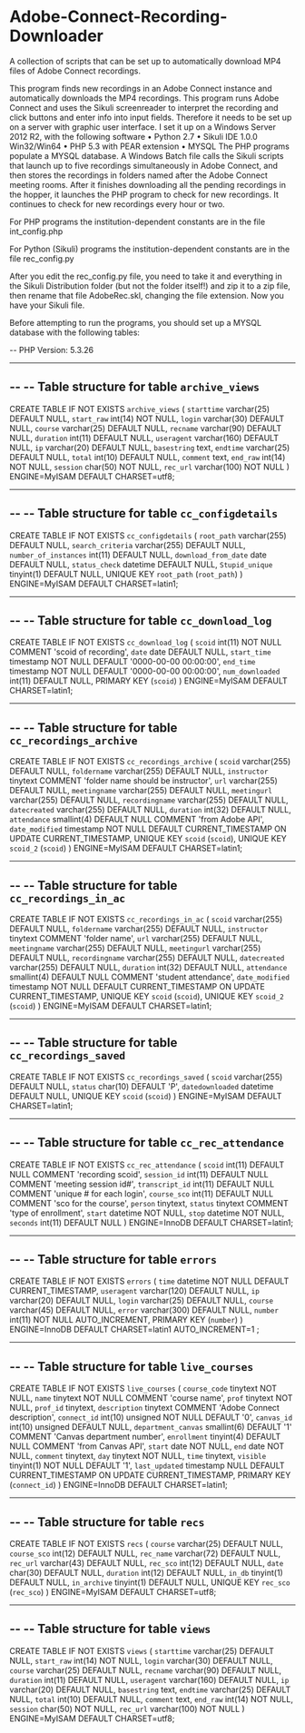 # Adobe-Connect-Recording-Downloader
A collection of scripts that can be set up to automatically download MP4 files of Adobe Connect recordings.

This program finds new recordings in an Adobe Connect instance and automatically downloads the MP4 recordings. This program runs Adobe Connect and uses the Sikuli screenreader to interpret the recording and click buttons and enter info into input fields. Therefore it needs to be set up on a server with graphic user interface. I set it up on a Windows Server 2012 R2, with the following software
•	Python 2.7
•	Sikuli IDE 1.0.0 Win32/Win64
•	PHP 5.3 with PEAR extension
•	MYSQL
The PHP programs populate a MYSQL database. A Windows Batch file calls the Sikuli scripts that launch up to five recordings simultaneously in Adobe Connect, and then stores the recordings in folders named after the Adobe Connect meeting rooms. After it finishes downloading all the pending recordings in the hopper, it launches the PHP program to check for new recordings. It continues to check for new recordings every hour or two.

For PHP programs the institution-dependent constants are in the file int_config.php

For Python (Sikuli) programs the institution-dependent constants are in the file rec_config.py

After you edit the rec_config.py file, you need to take it and everything in the Sikuli Distribution folder (but not the folder itself!) and zip it to a zip file, then rename that file AdobeRec.skl, changing the file extension. Now you have your Sikuli file.

Before attempting to run the programs, you should set up a MYSQL database with the following tables:

-- PHP Version: 5.3.26
-- --------------------------------------------------------
--
-- Table structure for table `archive_views`
--

CREATE TABLE IF NOT EXISTS `archive_views` (
  `starttime` varchar(25) DEFAULT NULL,
  `start_raw` int(14) NOT NULL,
  `login` varchar(30) DEFAULT NULL,
  `course` varchar(25) DEFAULT NULL,
  `recname` varchar(90) DEFAULT NULL,
  `duration` int(11) DEFAULT NULL,
  `useragent` varchar(160) DEFAULT NULL,
  `ip` varchar(20) DEFAULT NULL,
  `basestring` text,
  `endtime` varchar(25) DEFAULT NULL,
  `total` int(10) DEFAULT NULL,
  `comment` text,
  `end_raw` int(14) NOT NULL,
  `session` char(50) NOT NULL,
  `rec_url` varchar(100) NOT NULL
) ENGINE=MyISAM DEFAULT CHARSET=utf8;

-- --------------------------------------------------------

--
-- Table structure for table `cc_configdetails`
--

CREATE TABLE IF NOT EXISTS `cc_configdetails` (
  `root_path` varchar(255) DEFAULT NULL,
  `search_criteria` varchar(255) DEFAULT NULL,
  `number_of_instances` int(11) DEFAULT NULL,
  `download_from_date` date DEFAULT NULL,
  `status_check` datetime DEFAULT NULL,
  `Stupid_unique` tinyint(1) DEFAULT NULL,
  UNIQUE KEY `root_path` (`root_path`)
) ENGINE=MyISAM DEFAULT CHARSET=latin1;

-- --------------------------------------------------------

--
-- Table structure for table `cc_download_log`
--

CREATE TABLE IF NOT EXISTS `cc_download_log` (
  `scoid` int(11) NOT NULL COMMENT 'scoid of recording',
  `date` date DEFAULT NULL,
  `start_time` timestamp NOT NULL DEFAULT '0000-00-00 00:00:00',
  `end_time` timestamp NOT NULL DEFAULT '0000-00-00 00:00:00',
  `num_downloaded` int(11) DEFAULT NULL,
  PRIMARY KEY (`scoid`)
) ENGINE=MyISAM DEFAULT CHARSET=latin1;

-- --------------------------------------------------------

--
-- Table structure for table `cc_recordings_archive`
--

CREATE TABLE IF NOT EXISTS `cc_recordings_archive` (
  `scoid` varchar(255) DEFAULT NULL,
  `foldername` varchar(255) DEFAULT NULL,
  `instructor` tinytext COMMENT 'folder name should be instructor',
  `url` varchar(255) DEFAULT NULL,
  `meetingname` varchar(255) DEFAULT NULL,
  `meetingurl` varchar(255) DEFAULT NULL,
  `recordingname` varchar(255) DEFAULT NULL,
  `datecreated` varchar(255) DEFAULT NULL,
  `duration` int(32) DEFAULT NULL,
  `attendance` smallint(4) DEFAULT NULL COMMENT 'from Adobe API',
  `date_modified` timestamp NOT NULL DEFAULT CURRENT_TIMESTAMP ON UPDATE CURRENT_TIMESTAMP,
  UNIQUE KEY `scoid` (`scoid`),
  UNIQUE KEY `scoid_2` (`scoid`)
) ENGINE=MyISAM DEFAULT CHARSET=latin1;

-- --------------------------------------------------------

--
-- Table structure for table `cc_recordings_in_ac`
--

CREATE TABLE IF NOT EXISTS `cc_recordings_in_ac` (
  `scoid` varchar(255) DEFAULT NULL,
  `foldername` varchar(255) DEFAULT NULL,
  `instructor` tinytext COMMENT 'folder name',
  `url` varchar(255) DEFAULT NULL,
  `meetingname` varchar(255) DEFAULT NULL,
  `meetingurl` varchar(255) DEFAULT NULL,
  `recordingname` varchar(255) DEFAULT NULL,
  `datecreated` varchar(255) DEFAULT NULL,
  `duration` int(32) DEFAULT NULL,
  `attendance` smallint(4) DEFAULT NULL COMMENT 'student attendance',
  `date_modified` timestamp NOT NULL DEFAULT CURRENT_TIMESTAMP ON UPDATE CURRENT_TIMESTAMP,
  UNIQUE KEY `scoid` (`scoid`),
  UNIQUE KEY `scoid_2` (`scoid`)
) ENGINE=MyISAM DEFAULT CHARSET=latin1;

-- --------------------------------------------------------

--
-- Table structure for table `cc_recordings_saved`
--

CREATE TABLE IF NOT EXISTS `cc_recordings_saved` (
  `scoid` varchar(255) DEFAULT NULL,
  `status` char(10) DEFAULT 'P',
  `datedownloaded` datetime DEFAULT NULL,
  UNIQUE KEY `scoid` (`scoid`)
) ENGINE=MyISAM DEFAULT CHARSET=latin1;

-- --------------------------------------------------------

--
-- Table structure for table `cc_rec_attendance`
--

CREATE TABLE IF NOT EXISTS `cc_rec_attendance` (
  `scoid` int(11) DEFAULT NULL COMMENT 'recording scoid',
  `session_id` int(11) DEFAULT NULL COMMENT 'meeting session id#',
  `transcript_id` int(11) DEFAULT NULL COMMENT 'unique # for each login',
  `course_sco` int(11) DEFAULT NULL COMMENT 'sco for the course',
  `person` tinytext,
  `status` tinytext COMMENT 'type of enrollment',
  `start` datetime NOT NULL,
  `stop` datetime NOT NULL,
  `seconds` int(11) DEFAULT NULL
) ENGINE=InnoDB DEFAULT CHARSET=latin1;

-- --------------------------------------------------------

--
-- Table structure for table `errors`
--

CREATE TABLE IF NOT EXISTS `errors` (
  `time` datetime NOT NULL DEFAULT CURRENT_TIMESTAMP,
  `useragent` varchar(120) DEFAULT NULL,
  `ip` varchar(20) DEFAULT NULL,
  `login` varchar(25) DEFAULT NULL,
  `course` varchar(45) DEFAULT NULL,
  `error` varchar(300) DEFAULT NULL,
  `number` int(11) NOT NULL AUTO_INCREMENT,
  PRIMARY KEY (`number`)
) ENGINE=InnoDB DEFAULT CHARSET=latin1 AUTO_INCREMENT=1 ;

-- --------------------------------------------------------

--
-- Table structure for table `live_courses`
--

CREATE TABLE IF NOT EXISTS `live_courses` (
  `course_code` tinytext NOT NULL,
  `name` tinytext NOT NULL COMMENT 'course name',
  `prof` tinytext NOT NULL,
  `prof_id` tinytext,
  `description` tinytext COMMENT 'Adobe Connect description',
  `connect_id` int(10) unsigned NOT NULL DEFAULT '0',
  `canvas_id` int(10) unsigned DEFAULT NULL,
  `department_canvas` smallint(6) DEFAULT '1' COMMENT 'Canvas department number',
  `enrollment` tinyint(4) DEFAULT NULL COMMENT 'from Canvas API',
  `start` date NOT NULL,
  `end` date NOT NULL,
  `comment` tinytext,
  `day` tinytext NOT NULL,
  `time` tinytext,
  `visible` tinyint(1) NOT NULL DEFAULT '1',
  `last_updated` timestamp NULL DEFAULT CURRENT_TIMESTAMP ON UPDATE CURRENT_TIMESTAMP,
  PRIMARY KEY (`connect_id`)
) ENGINE=InnoDB DEFAULT CHARSET=latin1;

-- --------------------------------------------------------

--
-- Table structure for table `recs`
--

CREATE TABLE IF NOT EXISTS `recs` (
  `course` varchar(25) DEFAULT NULL,
  `course_sco` int(12) DEFAULT NULL,
  `rec_name` varchar(72) DEFAULT NULL,
  `rec_url` varchar(43) DEFAULT NULL,
  `rec_sco` int(12) DEFAULT NULL,
  `date` char(30) DEFAULT NULL,
  `duration` int(12) DEFAULT NULL,
  `in_db` tinyint(1) DEFAULT NULL,
  `in_archive` tinyint(1) DEFAULT NULL,
  UNIQUE KEY `rec_sco` (`rec_sco`)
) ENGINE=MyISAM DEFAULT CHARSET=utf8;

-- --------------------------------------------------------

--
-- Table structure for table `views`
--

CREATE TABLE IF NOT EXISTS `views` (
  `starttime` varchar(25) DEFAULT NULL,
  `start_raw` int(14) NOT NULL,
  `login` varchar(30) DEFAULT NULL,
  `course` varchar(25) DEFAULT NULL,
  `recname` varchar(90) DEFAULT NULL,
  `duration` int(11) DEFAULT NULL,
  `useragent` varchar(160) DEFAULT NULL,
  `ip` varchar(20) DEFAULT NULL,
  `basestring` text,
  `endtime` varchar(25) DEFAULT NULL,
  `total` int(10) DEFAULT NULL,
  `comment` text,
  `end_raw` int(14) NOT NULL,
  `session` char(50) NOT NULL,
  `rec_url` varchar(100) NOT NULL
) ENGINE=MyISAM DEFAULT CHARSET=utf8;

